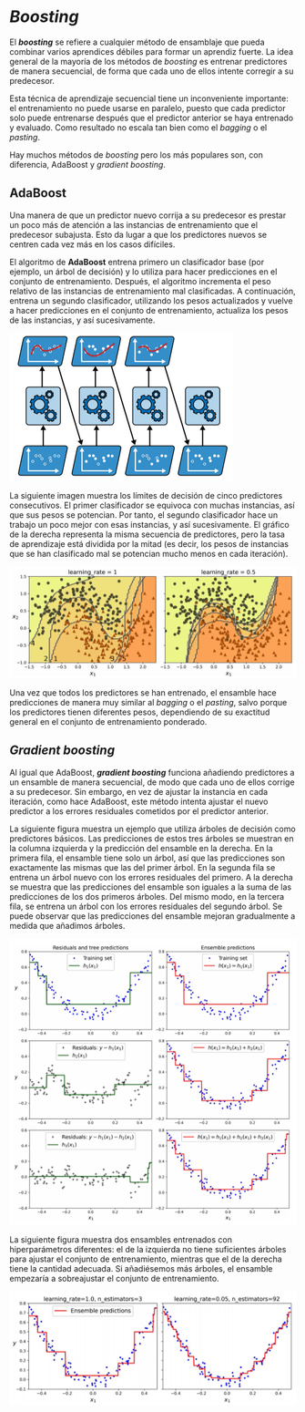 # *Boosting*
El ***boosting*** se refiere a cualquier método de ensamblaje que pueda combinar varios aprendices débiles para formar un aprendiz fuerte. La idea general de la mayoría de los métodos de *boosting* es entrenar predictores de manera secuencial, de forma que cada uno de ellos intente corregir a su predecesor.

Esta técnica de aprendizaje secuencial tiene un inconveniente importante: el entrenamiento no puede usarse en paralelo, puesto que cada predictor solo puede entrenarse después que el predictor anterior se haya entrenado y evaluado. Como resultado no escala tan bien como el *bagging* o el *pasting*.

Hay muchos métodos de *boosting* pero los más populares son, con diferencia, AdaBoost y *gradient boosting*.

## AdaBoost
Una manera de que un predictor nuevo corrija a su predecesor es prestar un poco más de atención a las instancias de entrenamiento que el predecesor subajusta. Esto da lugar a que los predictores nuevos se centren cada vez más en los casos difíciles.

El algoritmo de **AdaBoost** entrena primero un clasificador base (por ejemplo, un árbol de decisión) y lo utiliza para hacer predicciones en el conjunto de entrenamiento. Después, el algoritmo incrementa el peso relativo de las instancias de entrenamiento mal clasificadas. A continuación, entrena un segundo clasificador, utilizando los pesos actualizados y vuelve a hacer predicciones en el conjunto de entrenamiento, actualiza los pesos de las instancias, y así sucesivamente.

![](images/adaboost1.png)

La siguiente imagen muestra los límites de decisión de cinco predictores consecutivos. El primer clasificador se equivoca con muchas instancias, así que sus pesos se potencian. Por tanto, el segundo clasificador hace un trabajo un poco mejor con esas instancias, y así sucesivamente. El gráfico de la derecha representa la misma secuencia de predictores, pero la tasa de aprendizaje está dividida por la mitad (es decir, los pesos de instancias que se han clasificado mal se potencian mucho menos en cada iteración).

![](images/adaboost2.png)


Una vez que todos los predictores se han entrenado, el ensamble hace predicciones de manera muy similar al *bagging* o el *pasting*, salvo porque los predictores tienen diferentes pesos, dependiendo de su exactitud general en el conjunto de entrenamiento ponderado.

## *Gradient boosting*
Al igual que AdaBoost, ***gradient boosting*** funciona añadiendo predictores a un ensamble de manera secuencial, de modo que cada uno de ellos corrige a su predecesor. Sin embargo, en vez de ajustar la instancia en cada iteración, como hace AdaBoost, este método intenta ajustar el nuevo predictor a los errores residuales cometidos por el predictor anterior.

La siguiente figura muestra un ejemplo que utiliza árboles de decisión como predictores básicos. Las predicciones de estos tres árboles se muestran en la columna izquierda y la predicción del ensamble en la derecha. En la primera fila, el ensamble tiene solo un árbol, así que las predicciones son exactamente las mismas que las del primer árbol. En la segunda fila se entrena un árbol nuevo con los errores residuales del primero. A la derecha se muestra que las predicciones del ensamble son iguales a la suma de las predicciones de los dos primeros árboles. Del mismo modo, en la tercera fila, se entrena un árbol con los errores residuales del segundo árbol. Se puede observar que las predicciones del ensamble mejoran gradualmente a medida que añadimos árboles.

![](images/gradientboost1.png)

La siguiente figura muestra dos ensambles entrenados con hiperparámetros diferentes: el de la izquierda no tiene suficientes árboles para ajustar el conjunto de entrenamiento, mientras que el de la derecha tiene la cantidad adecuada. Si añadiésemos más árboles, el ensamble empezaría a sobreajustar el conjunto de entrenamiento.

![](images/gradientboost2.png)
